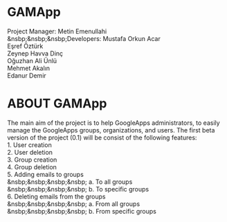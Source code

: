 GAMApp
================
<p>Project Manager: Metin Emenullahi<br />
&nsbp;&nsbp;&nsbp;Developers: Mustafa Orkun Acar<br />
            Eşref Öztürk <br />
            Zeynep Havva Dinç<br />
            Oğuzhan Ali Ünlü<br />
            Mehmet Akalın<br />
            Edanur Demir</p>

ABOUT GAMApp
======================
<p>The main aim of the project is to help GoogleApps administrators, to easily manage the GoogleApps groups, organizations, and users. The first beta version of the project (0.1) will be consist of the following features:<br />
1. User creation<br />
2. User deletion<br />
3. Group creation<br />
4. Group deletion<br />
5. Adding emails to groups<br />
 &nsbp;&nsbp;&nsbp;&nsbp;   a. To all groups<br />
 &nsbp;&nsbp;&nsbp;&nsbp;   b. To specific groups<br />
6. Deleting emails from the groups <br />
  &nsbp;&nsbp;&nsbp;&nsbp;  a. From all groups<br />
   &nsbp;&nsbp;&nsbp;&nsbp; b. From specific groups</p>

